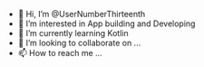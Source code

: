 - 👋 Hi, I’m @UserNumberThirteenth
- 👀 I’m interested in App building and Developing
- 🌱 I’m currently learning Kotlin
- 💞️ I’m looking to collaborate on ...
- 📫 How to reach me ...

<!---
UserNumberThirteenth/UserNumberThirteenth is a ✨ special ✨ repository because its `README.md` (this file) appears on your GitHub profile.
You can click the Preview link to take a look at your changes.
--->
